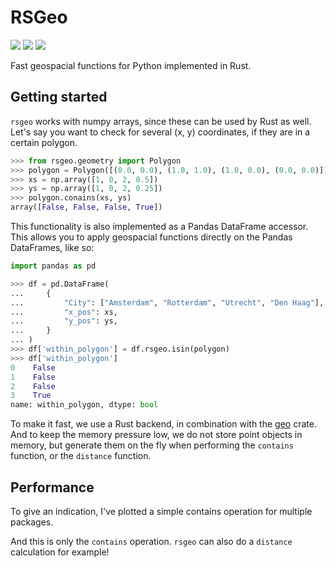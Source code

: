 # RSGeo
![](https://github.com/YuRiTan/rsgeo/workflows/Build%20and%20test/badge.svg)
![](https://codecov.io/gh/YuRiTan/rsgeo/branch/main/graph/badge.svg?token=XPOB7NYCNL)
![](https://img.shields.io/badge/license-MIT-blue.svg)

Fast geospacial functions for Python implemented in Rust.

## Getting started
`rsgeo` works with numpy arrays, since these can be used by Rust as well. Let's say you want
to check for several (x, y) coordinates, if they are in a certain polygon.

```python
>>> from rsgeo.geometry import Polygon
>>> polygon = Polygon([(0.0, 0.0), (1.0, 1.0), (1.0, 0.0), (0.0, 0.0)])
>>> xs = np.array([1, 0, 2, 0.5])
>>> ys = np.array([1, 0, 2, 0.25])
>>> polygon.conains(xs, ys)
array([False, False, False, True])
```

This functionality is also implemented as a Pandas DataFrame accessor. This allows you to apply geospacial functions
directly on the Pandas DataFrames, like so:

```python
import pandas as pd

>>> df = pd.DataFrame(
...     {
...         "City": ["Amsterdam", "Rotterdam", "Utrecht", "Den Haag"],
...         "x_pos": xs,
...         "y_pos": ys,
...     }
... )
>>> df['within_polygon'] = df.rsgeo.isin(polygon)
>>> df['within_polygon']
0    False
1    False
2    False
3    True
name: within_polygon, dtype: bool
```

To make it fast, we use a Rust backend, in combination with the [geo](https://docs.rs/geo/0.15.0/geo/) crate.
And to keep the memory pressure low, we do not store point objects in memory, but generate them on the fly when 
performing the `contains` function, or the `distance` function.

## Performance
To give an indication, I've plotted a simple contains operation for multiple packages. 
[](rsgeo-py/notebooks/benchmark.png)

And this is only the `contains` operation. `rsgeo` can also do a `distance` calculation for example!

